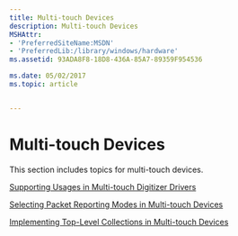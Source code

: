 ```yaml
---
title: Multi-touch Devices
description: Multi-touch Devices
MSHAttr:
- 'PreferredSiteName:MSDN'
- 'PreferredLib:/library/windows/hardware'
ms.assetid: 93ADA8F8-18D8-436A-85A7-89359F954536

ms.date: 05/02/2017
ms.topic: article


---
```


# Multi-touch Devices


This section includes topics for multi-touch devices.

[Supporting Usages in Multi-touch Digitizer Drivers](supporting-usages-in-multitouch-digitizer-drivers-win8.md)

[Selecting Packet Reporting Modes in Multi-touch Devices](selecting-packet-reporting-modes-in-multitouch-devices.md)

[Implementing Top-Level Collections in Multi-touch Devices](implementing-top-level-collections-in-multitouch-devices.md)

 

 






